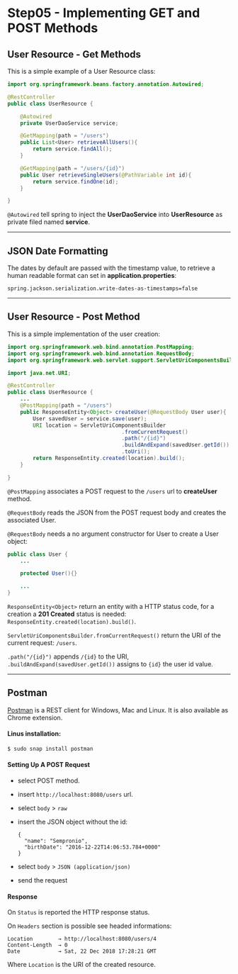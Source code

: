 # Step05 - Implementing GET and POST Methods

## User Resource - Get Methods

This is a simple example of a User Resource class:

```java
import org.springframework.beans.factory.annotation.Autowired;

@RestController
public class UserResource {

    @Autowired
    private UserDaoService service;

    @GetMapping(path = "/users")
    public List<User> retrieveAllUsers(){
        return service.findAll();
    }

    @GetMapping(path = "/users/{id}")
    public User retrieveSingleUsers(@PathVariable int id){
        return service.findOne(id);
    }

}
```

`@Autowired` tell spring to inject the **UserDaoService** into **UserResource** as private filed named **service**.

---

## JSON Date Formatting

The dates by default are passed with the timestamp value, to retrieve a human readable format can set in **application.properties**:

```
spring.jackson.serialization.write-dates-as-timestamps=false
```

---

## User Resource - Post Method

This is a simple implementation of the user creation:

```java
import org.springframework.web.bind.annotation.PostMapping;
import org.springframework.web.bind.annotation.RequestBody;
import org.springframework.web.servlet.support.ServletUriComponentsBuilder;

import java.net.URI;

@RestController
public class UserResource {
    ...
    @PostMapping(path = "/users")
    public ResponseEntity<Object> createUser(@RequestBody User user){
        User savedUser = service.save(user);
        URI location = ServletUriComponentsBuilder
                                    .fromCurrentRequest()
                                    .path("/{id}")
                                    .buildAndExpand(savedUser.getId())
                                    .toUri();
        return ResponseEntity.created(location).build();
    }

}
```

`@PostMapping` associates a POST request to the `/users` url to **createUser** method.

`@RequestBody` reads the JSON from the POST request body and creates the associated User.

`@RequestBody` needs a no argument constructor for User to create a User object:

```java
public class User {
    ...

    protected User(){}

    ...
}
```

`ResponseEntity<Object>` return an entity with a HTTP status code, for a creation a **201 Created** status is needed: `ResponseEntity.created(location).build()`.

`ServletUriComponentsBuilder.fromCurrentRequest()` return the URI of the current request: `/users`.

`.path("/{id}")` appends `/{id}` to the URI, `.buildAndExpand(savedUser.getId())` assigns to `{id}` the user id value.

---

## Postman

[Postman](https://www.getpostman.com/) is a REST client for Windows, Mac and Linux. It is also available as Chrome extension.

#### Linus installation:

```bash
$ sudo snap install postman
```

#### Setting Up A POST Request

- select POST method.
- insert `http://localhost:8080/users` url.
- select `body` > `raw`
- insert the JSON object without the id:

  ```
  {
	"name": "Sempronio",
	"birthDate": "2016-12-22T14:06:53.784+0000"
  }
  ```

- select `body` > `JSON (application/json)`
- send the request

#### Response

On `Status` is reported the HTTP response status.

On `Headers` section is possible see headed informations:

```
Location        → http://localhost:8080/users/4
Content-Length  → 0
Date            → Sat, 22 Dec 2018 17:28:21 GMT
```
Where `Location` is the URI of the created resource.
